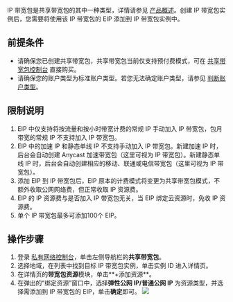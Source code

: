 IP 带宽包是共享带宽包的其中一种类型，详情请参见 [产品概述](https://cloud.tencent.com/document/product/684/15245#.E4.BA.A7.E5.93.81.E7.B1.BB.E5.88.AB)。创建 IP 带宽包实例后，您需要将使用该 IP 带宽包的 EIP 添加到 IP 带宽包实例中。

## 前提条件
- 请确保您已创建共享带宽包，共享带宽包当前仅支持预付费模式，可在 [共享带宽包控制台](https://console.cloud.tencent.com/vpc/package) 直接购买。
- 请确保您的账户类型为标准账户类型。若您无法确定账户类型，请参见 [判断账户类型](https://cloud.tencent.com/document/product/1199/49090#judge)。

## 限制说明
1. EIP 中仅支持将按流量和按小时带宽计费的常规 IP 手动加入 IP 带宽包，包月带宽的常规 IP 不支持加入 IP 带宽包。
2. EIP 中的加速 IP 和静态单线 IP 不支持手动加入 IP 带宽包。新建加速 IP 时，后台会自动创建 Anycast 加速带宽包（这里可视为 IP 带宽包）。新建静态单线 IP 时，后台会自动创建相应的移动、联通或电信带宽包（这里可视为 IP 带宽包）。
3. 添加 EIP 到 IP 带宽包后，EIP 原本的计费模式将变更为共享带宽包模式，不额外收取公网网络费，但正常收取 IP 资源费。
4. EIP 的 IP 资源费与是否加入 IP 带宽包无关，当 EIP 绑定云资源时，免收 IP 资源费。
5. 单个 IP 带宽包最多可添加100个 EIP。

## 操作步骤
1. 登录 [私有网络控制台](https://console.cloud.tencent.com/vpc/vpc?rid=1)，单击左侧导航栏的**共享带宽包**。
2. 选择地域，在列表中找到目标 IP 带宽包实例，单击实例 ID 进入详情页。
3. 在详情页的**带宽包资源**模块，单击**+添加资源**。
4. 在弹出的“绑定资源”窗口中，选择**弹性公网 IP/普通公网 IP** 为资源类型，并选择需添加到 IP 带宽包的 EIP，单击**确定**即可。
![](https://main.qcloudimg.com/raw/935a60911d409c65a3f4ec200b027bcc.png)
